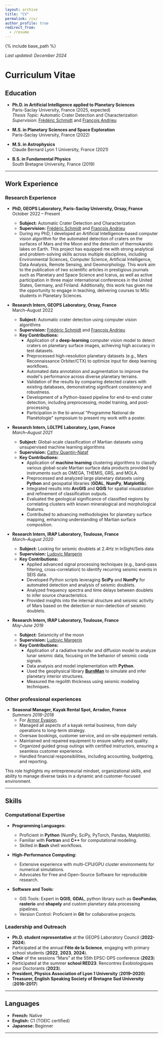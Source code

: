 ```yaml
---
layout: archive
title: "CV"
permalink: /cv/
author_profile: true
redirect_from:
  - /resume
---
```


{% include base_path %}

*Last updated: December 2024*

# Curriculum Vitae  

## Education
- **Ph.D. in Artificial Intelligence applied to Planetary Sciences**  
  Paris-Saclay University, France (2025, expected)  
  *Thesis Topic:* Automatic Crater Detection and Characterization
  *Supervision:* [Frédéric Schmidt](https://fredericschmidt.github.io) and [François Andrieu](https://www.insu.cnrs.fr/fr/personne/francois-andrieu)

- **M.S. in Planetary Sciences and Space Exploration**  
  Paris-Saclay University, France (2022)  

- **M.S. in Astrophysics**  
  Claude Bernard Lyon 1 University, France (2021)  

- **B.S. in Fundamental Physics**  
  South Bretagne University, France (2019)  
    

---

## Work Experience

### Research Experience

- **PhD, GEOPS Laboratory, Paris-Saclay University, Orsay, France**  
  October 2022 – Present  
  - **Subject:** Automatic Crater Detection and Characterization
  - **Supervision:** [Frédéric Schmidt](https://fredericschmidt.github.io) and [François Andrieu](https://www.insu.cnrs.fr/fr/personne/francois-andrieu)
  - During my PhD, I developed an Artificial Intelligence-based computer vision algorithm for the automated detection of craters on the surfaces of Mars and the Moon and the detection of thermokarstic lakes on Earth. This project has equipped me with strong analytical and problem-solving skills across multiple disciplines, including Environmental Sciences, Computer Science, Artificial Intelligence, Data Analysis, Remote Sensing, and Geomorphology. This work aim to the publication of two scientific articles in prestigious journals such as Planetary and Space Science and Icarus, as well as active participation in three major international conferences in the United States, Germany, and Finland. Additionally, this work has given me the opportunity to engage in teaching, delivering courses to MSc students in Planetary Sciences.

- **Research Intern, GEOPS Laboratory, Orsay, France**  
  March–August 2022  
  - **Subject:** Automatic crater detection using computer vision algorithms
  - **Supervision:** [Frédéric Schmidt](https://fredericschmidt.github.io) and [François Andrieu](https://www.insu.cnrs.fr/fr/personne/francois-andrieu)
  - **Key Contributions:**
    - Application of a **deep-learning** computer vision model to detect craters on planetary surface images, achieving high accuracy in test datasets.  
    - Preprocessed high-resolution planetary datasets (e.g., Mars Reconnaissance Orbiter/CTX) to optimize input for deep learning workflows.  
    - Automated data annotation and augmentation to improve the model's performance across diverse planetary terrains.  
    - Validation of the results by comparing detected craters with existing databases, demonstrating significant consistency and robustness.  
    - Development of a Python-based pipeline for end-to-end crater detection, including preprocessing, model training, and post-processing. 
    - Participation in the bi-annual "Programme National de Planétologie" symposium to present my work with a poster.
   
    

- **Research Intern, LGLTPE Laboratory, Lyon, France**  
  *March–August 2021*  
  - **Subject:** Global-scale classification of Martian datasets using unsupervised machine learning algorithms  
  - **Supervision:** [Cathy Quantin-Nataf](https://eplanets.univ-lyon1.fr/equipe/permanents/cathy-quantin/)  
  - **Key Contributions:**  
    - Application of **machine learning** clustering algorithms to classify various global-scale Martian surface data products provided by instruments such as OMEGA, THEMIS, GRS, and MOLA. 
    - Preprocessed and analyzed large planetary datasets using **Python** and geospatial libraries (**GDAL**, **NumPy**, **Matplotlib**). 
    - Integrated results into **ArcGIS** and **QGIS** for spatial visualization and refinement of classification outputs.  
    - Evaluated the geological significance of classified regions by correlating clusters with known mineralogical and morphological features.  
    - Contributed to advancing methodologies for planetary surface mapping, enhancing understanding of Martian surface composition.  

 
- **Research Intern, IRAP Laboratory, Toulouse, France**  
  *March–August 2020*  
  - **Subject:** Looking for seismic doublets at 2.4Hz in InSight/Seis data
  - **Supervision:** [Ludovic Margerin](https://doctorat.univ-toulouse.fr/as/ed/detailResp.pl?resp=14231&site=EDT&ed=178)
  - **Key Contributions:**
    - Applied advanced signal processing techniques (e.g., band-pass filtering, cross-correlation) to identify recurring seismic events in SEIS data.  
    - Developed Python scripts leveraging **SciPy** and **NumPy** for automated detection and analysis of seismic doublets.  
    - Analyzed frequency spectra and time delays between doublets to infer source characteristics.  
    - Provided insights into the internal structure and seismic activity of Mars based on the detection or non-detection of seismic doublets.  

- **Research Intern, IRAP Laboratory, Toulouse, France**  
  *May-June 2019*  
  - **Subject:** Seismicity of the moon
  - **Supervision:** [Ludovic Margerin](https://doctorat.univ-toulouse.fr/as/ed/detailResp.pl?resp=14231&site=EDT&ed=178)
  - **Key Contributions:**
    - Application of a radiative transfer and diffusion model to analyze lunar seismic data, focusing on the behavior of seismic coda signals.  
    - Data analysis and model implementation with **Python**.  
    - Used the geophysical library [**BurnMan**](https://github.com/geodynamics/burnman) to simulate and infer planetary interior structures.  
    - Measured the regolith thickness using seismic modeling techniques.  
  

### Other professional experiences 
- **Seasonal Manager, Kayak Rental Spot, Arradon, France**  
   *Summers 2016–2018*
    - For [Armor Evasion](https://www.armorevasion.com).  
    - Managed all aspects of a kayak rental business, from daily operations to long-term strategy.  
    - Oversaw bookings, customer service, and on-site equipment rentals.  
    - Maintained and repaired equipment to ensure safety and quality.  
    - Organized guided group outings with certified instructors, ensuring a seamless customer experience.  
    - Handled financial responsibilities, including accounting, budgeting, and reporting.  

This role highlights my entrepreneurial mindset, organizational skills, and ability to manage diverse tasks in a dynamic and customer-focused environment.
  
---

## Skills

### Computational Expertise

- **Programming Languages:**  
  - Proficient in **Python** (NumPy, SciPy, PyTorch, Pandas, Matplotlib).  
  - Familiar with **Fortran** and **C++** for computational modeling.  
  - Skilled in **Bash** shell workflows.  

- **High-Performance Computing:**  
  - Extensive experience with multi-CPU/GPU cluster environments for numerical simulations.  
  - Advocates for Free and Open-Source Software for reproducible research.  

- **Software and Tools:**  
  - GIS Tools: Expert in **QGIS**, **GDAL**, python library such as **GeoPandas**, **rasterio** and **shapely** and custom planetary data processing pipelines.  
  - Version Control: Proficient in **Git** for collaborative projects.  

### Leadership and Outreach

- **Ph.D. student representative** at the GEOPS Laboratory Council (**2022-2024**).
- Participated at the annual **Fête de la Science**, engaging with primary school students (**2022**, **2023**, **2024**). 
- **Chair** of the sessions “Mars” at the 55th EPSC-DPS conference (**2023**)
- Participated at the summer **school RED23**: Rencontres Exobiologiques pour Doctorants (**2023**).
- **President, Physics Association of Lyon 1 University** (**2019–2020**)  
- **Treasurer, English Speaking Society of Bretagne Sud University** (**2016–2017**)  

---

## Languages
- **French:** Native  
- **English:** C1 (TOEIC certified)  
- **Japanese:** Beginner
  
---

